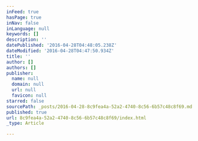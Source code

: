 ```yaml
---
inFeed: true
hasPage: true
inNav: false
inLanguage: null
keywords: []
description: ''
datePublished: '2016-04-28T04:48:05.238Z'
dateModified: '2016-04-28T04:47:50.934Z'
title: ''
author: []
authors: []
publisher:
  name: null
  domain: null
  url: null
  favicon: null
starred: false
sourcePath: _posts/2016-04-28-8c9fea4a-52a2-4740-8c56-6b57c48c8f69.md
published: true
url: 8c9fea4a-52a2-4740-8c56-6b57c48c8f69/index.html
_type: Article

---
```

